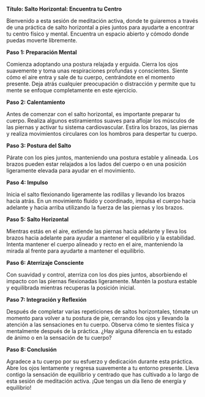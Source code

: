 **Título: Salto Horizontal: Encuentra tu Centro**

Bienvenido a esta sesión de meditación activa, donde te guiaremos a través de una práctica de salto horizontal a pies juntos para ayudarte a encontrar tu centro físico y mental. Encuentra un espacio abierto y cómodo donde puedas moverte libremente.

**Paso 1: Preparación Mental**

Comienza adoptando una postura relajada y erguida. Cierra los ojos suavemente y toma unas respiraciones profundas y conscientes. Siente cómo el aire entra y sale de tu cuerpo, centrándote en el momento presente. Deja atrás cualquier preocupación o distracción y permite que tu mente se enfoque completamente en este ejercicio.

**Paso 2: Calentamiento**

Antes de comenzar con el salto horizontal, es importante preparar tu cuerpo. Realiza algunos estiramientos suaves para aflojar los músculos de las piernas y activar tu sistema cardiovascular. Estira los brazos, las piernas y realiza movimientos circulares con los hombros para despertar tu cuerpo.

**Paso 3: Postura del Salto**

Párate con los pies juntos, manteniendo una postura estable y alineada. Los brazos pueden estar relajados a los lados del cuerpo o en una posición ligeramente elevada para ayudar en el movimiento.

**Paso 4: Impulso**

Inicia el salto flexionando ligeramente las rodillas y llevando los brazos hacia atrás. En un movimiento fluido y coordinado, impulsa el cuerpo hacia adelante y hacia arriba utilizando la fuerza de las piernas y los brazos.

**Paso 5: Salto Horizontal**

Mientras estás en el aire, extiende las piernas hacia adelante y lleva los brazos hacia adelante para ayudar a mantener el equilibrio y la estabilidad. Intenta mantener el cuerpo alineado y recto en el aire, manteniendo la mirada al frente para ayudarte a mantener el equilibrio.

**Paso 6: Aterrizaje Consciente**

Con suavidad y control, aterriza con los dos pies juntos, absorbiendo el impacto con las piernas flexionadas ligeramente. Mantén la postura estable y equilibrada mientras recuperas la posición inicial.

**Paso 7: Integración y Reflexión**

Después de completar varias repeticiones de saltos horizontales, tómate un momento para volver a tu postura de pie, cerrando los ojos y llevando la atención a las sensaciones en tu cuerpo. Observa cómo te sientes física y mentalmente después de la práctica. ¿Hay alguna diferencia en tu estado de ánimo o en la sensación de tu cuerpo?

**Paso 8: Conclusión**

Agradece a tu cuerpo por su esfuerzo y dedicación durante esta práctica. Abre los ojos lentamente y regresa suavemente a tu entorno presente. Lleva contigo la sensación de equilibrio y centrado que has cultivado a lo largo de esta sesión de meditación activa. ¡Que tengas un día lleno de energía y equilibrio!